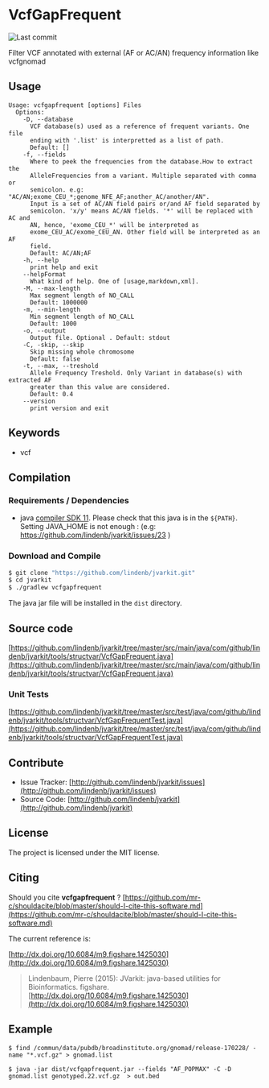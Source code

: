# VcfGapFrequent

![Last commit](https://img.shields.io/github/last-commit/lindenb/jvarkit.png)

Filter VCF annotated with external (AF or AC/AN) frequency information like vcfgnomad


## Usage

```
Usage: vcfgapfrequent [options] Files
  Options:
    -D, --database
      VCF database(s) used as a reference of frequent variants. One file 
      ending with '.list' is interpretted as a list of path.
      Default: []
    -f, --fields
      Where to peek the frequencies from the database.How to extract the 
      AlleleFrequencies from a variant. Multiple separated with comma or 
      semicolon. e.g: "AC/AN;exome_CEU_*;genome_NFE_AF;another_AC/another/AN". 
      Input is a set of AC/AN field pairs or/and AF field separated by 
      semicolon. 'x/y' means AC/AN fields. '*' will be replaced with AC and 
      AN, hence, 'exome_CEU_*' will be interpreted as 
      exome_CEU_AC/exome_CEU_AN. Other field will be interpreted as an AF 
      field. 
      Default: AC/AN;AF
    -h, --help
      print help and exit
    --helpFormat
      What kind of help. One of [usage,markdown,xml].
    -M, --max-length
      Max segment length of NO_CALL
      Default: 1000000
    -m, --min-length
      Min segment length of NO_CALL
      Default: 1000
    -o, --output
      Output file. Optional . Default: stdout
    -C, -skip, --skip
      Skip missing whole chromosome
      Default: false
    -t, --max, --treshold
      Allele Frequency Treshold. Only Variant in database(s) with extracted AF 
      greater than this value are considered.
      Default: 0.4
    --version
      print version and exit

```


## Keywords

 * vcf


## Compilation

### Requirements / Dependencies

* java [compiler SDK 11](https://jdk.java.net/11/). Please check that this java is in the `${PATH}`. Setting JAVA_HOME is not enough : (e.g: https://github.com/lindenb/jvarkit/issues/23 )


### Download and Compile

```bash
$ git clone "https://github.com/lindenb/jvarkit.git"
$ cd jvarkit
$ ./gradlew vcfgapfrequent
```

The java jar file will be installed in the `dist` directory.

## Source code 

[https://github.com/lindenb/jvarkit/tree/master/src/main/java/com/github/lindenb/jvarkit/tools/structvar/VcfGapFrequent.java](https://github.com/lindenb/jvarkit/tree/master/src/main/java/com/github/lindenb/jvarkit/tools/structvar/VcfGapFrequent.java)

### Unit Tests

[https://github.com/lindenb/jvarkit/tree/master/src/test/java/com/github/lindenb/jvarkit/tools/structvar/VcfGapFrequentTest.java](https://github.com/lindenb/jvarkit/tree/master/src/test/java/com/github/lindenb/jvarkit/tools/structvar/VcfGapFrequentTest.java)


## Contribute

- Issue Tracker: [http://github.com/lindenb/jvarkit/issues](http://github.com/lindenb/jvarkit/issues)
- Source Code: [http://github.com/lindenb/jvarkit](http://github.com/lindenb/jvarkit)

## License

The project is licensed under the MIT license.

## Citing

Should you cite **vcfgapfrequent** ? [https://github.com/mr-c/shouldacite/blob/master/should-I-cite-this-software.md](https://github.com/mr-c/shouldacite/blob/master/should-I-cite-this-software.md)

The current reference is:

[http://dx.doi.org/10.6084/m9.figshare.1425030](http://dx.doi.org/10.6084/m9.figshare.1425030)

> Lindenbaum, Pierre (2015): JVarkit: java-based utilities for Bioinformatics. figshare.
> [http://dx.doi.org/10.6084/m9.figshare.1425030](http://dx.doi.org/10.6084/m9.figshare.1425030)


## Example

```
$ find /commun/data/pubdb/broadinstitute.org/gnomad/release-170228/ -name "*.vcf.gz" > gnomad.list

$ java -jar dist/vcfgapfrequent.jar --fields "AF_POPMAX" -C -D gnomad.list genotyped.22.vcf.gz  > out.bed

```

